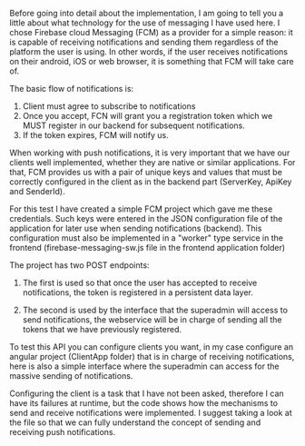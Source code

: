 Before going into detail about the implementation, I am going to tell you a little about what technology for the use of messaging I have used here.
I chose Firebase cloud Messaging (FCM) as a provider for a simple reason: it is capable of receiving notifications and sending them regardless of the platform the user is using. In other words, if the user receives notifications on their android, iOS or web browser, it is something that FCM will take care of.

The basic flow of notifications is:

1) Client must agree to subscribe to notifications
2) Once you accept, FCN will grant you a registration token which we MUST register in our backend for subsequent notifications.
3) If the token expires, FCM will notify us.

When working with push notifications, it is very important that we have our clients well implemented, whether they are native or similar applications. For that, FCM provides us with a pair of unique keys and values ​​that must be correctly configured in the client as in the backend part (ServerKey, ApiKey and SenderId).

For this test I have created a simple FCM project which gave me these credentials. Such keys were entered in the JSON configuration file of the application for later use when sending notifications (backend). This configuration must also be implemented in a "worker" type service in the frontend (firebase-messaging-sw.js file in the frontend application folder)

The project has two POST endpoints:

1) The first is used so that once the user has accepted to receive notifications, the token is registered in a persistent data layer.

2) The second is used by the interface that the superadmin will access to send notifications, the webservice will be in charge of sending all the tokens that we have previously registered.

To test this API you can configure clients you want, in my case configure an angular project (ClientApp folder) that is in charge of receiving notifications, here is also a simple interface where the superadmin can access for the massive sending of notifications. 

Configuring the client is a task that I have not been asked, therefore I can have its failures at runtime, but the code shows how the mechanisms to send and receive notifications were implemented. I suggest taking a look at the file so that we can fully understand the concept of sending and receiving push notifications.
